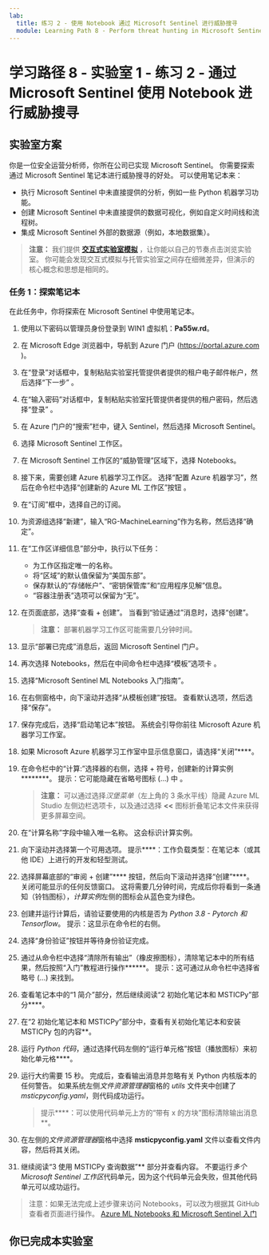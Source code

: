 ```yaml
---
lab:
  title: 练习 2 - 使用 Notebook 通过 Microsoft Sentinel 进行威胁搜寻
  module: Learning Path 8 - Perform threat hunting in Microsoft Sentinel
---
```


# 学习路径 8 - 实验室 1 - 练习 2 - 通过 Microsoft Sentinel 使用 Notebook 进行威胁搜寻

## 实验室方案

你是一位安全运营分析师，你所在公司已实现 Microsoft Sentinel。 你需要探索通过 Microsoft Sentinel 笔记本进行威胁搜寻的好处。 可以使用笔记本来：

- 执行 Microsoft Sentinel 中未直接提供的分析，例如一些 Python 机器学习功能。
- 创建 Microsoft Sentinel 中未直接提供的数据可视化，例如自定义时间线和流程树。
- 集成 Microsoft Sentinel 外部的数据源（例如，本地数据集）。

>**注意：** 我们提供 **[交互式实验室模拟](https://mslabs.cloudguides.com/guides/SC-200%20Lab%20Simulation%20-%20Hunt%20for%20threats%20using%20notebooks%20in%20Microsoft%20Sentinel)** ，让你能以自己的节奏点击浏览实验室。 你可能会发现交互式模拟与托管实验室之间存在细微差异，但演示的核心概念和思想是相同的。 

### 任务 1：探索笔记本

在此任务中，你将探索在 Microsoft Sentinel 中使用笔记本。

1. 使用以下密码以管理员身份登录到 WIN1 虚拟机：**Pa55w.rd**。  

1. 在 Microsoft Edge 浏览器中，导航到 Azure 门户 (https://portal.azure.com )。

1. 在“登录”对话框中，复制粘贴实验室托管提供者提供的租户电子邮件帐户，然后选择“下一步”  。

1. 在“输入密码”对话框中，复制粘贴实验室托管提供者提供的租户密码，然后选择“登录”  。

1. 在 Azure 门户的“搜索”栏中，键入 Sentinel，然后选择 Microsoft Sentinel。

1. 选择 Microsoft Sentinel 工作区。

1. 在 Microsoft Sentinel 工作区的“威胁管理”区域下，选择 Notebooks。

1. 接下来，需要创建 Azure 机器学习工作区。 选择“配置 Azure 机器学习”，然后在命令栏中选择“创建新的 Azure ML 工作区”按钮 。

1. 在“订阅”框中，选择自己的订阅。

1. 为资源组选择“新建”，输入“RG-MachineLearning”作为名称，然后选择“确定”。 

1. 在“工作区详细信息”部分中，执行以下任务：

     - 为工作区指定唯一的名称。
     - 将“区域”的默认值保留为“美国东部”。
     - 保存默认的“存储帐户”、“密钥保管库”和“应用程序见解”信息。
     - “容器注册表”选项可以保留为“无”。

1. 在页面底部，选择“查看 + 创建”。 当看到“验证通过”消息时，选择“创建”。 

     >**注意：** 部署机器学习工作区可能需要几分钟时间。

1. 显示“部署已完成”消息后，返回 Microsoft Sentinel 门户。

1. 再次选择 Notebooks，然后在中间命令栏中选择“模板”选项卡 。 

1. 选择“Microsoft Sentinel ML Notebooks 入门指南”。 

1. 在右侧窗格中，向下滚动并选择“从模板创建”按钮。 查看默认选项，然后选择“保存”。

1. 保存完成后，选择“启动笔记本”按钮。 系统会引导你前往 Microsoft Azure 机器学习工作室。

1. 如果 Microsoft Azure 机器学习工作室中显示信息窗口，请选择“关闭”****。

1. 在命令栏中的“计算:”选择器的右侧，选择 + 符号，创建新的计算实例********。 提示：它可能隐藏在省略号图标 (...) 中 。

     >**注意：** 可以通过选择*汉堡菜单*（左上角的 3 条水平线）隐藏 Azure ML Studio 左侧边栏选项卡，以及通过选择 **<<** 图标折叠笔记本文件来获得更多屏幕空间。

1. 在“计算名称”字段中输入唯一名称。 这会标识计算实例。

1. 向下滚动并选择第一个可用选项。 提示****：工作负载类型：在笔记本（或其他 IDE）上进行的开发和轻型测试。

1. 选择屏幕底部的“审阅 + 创建”**** 按钮，然后向下滚动并选择“创建”****。 关闭可能显示的任何反馈窗口。 这将需要几分钟时间，完成后你将看到一条通知（铃铛图标），*计算实例*左侧的图标会从蓝色变为绿色。

1. 创建并运行计算后，请验证要使用的内核是否为 *Python 3.8 - Pytorch 和 Tensorflow*。 提示：这显示在命令栏的右侧。

1. 选择“身份验证”按钮并等待身份验证完成。

1. 通过从命令栏中选择“清除所有输出”（橡皮擦图标），清除笔记本中的所有结果，然后按照“入门”教程进行操作******。 提示：这可通过从命令栏中选择省略号 (...) 来找到。

1. 查看笔记本中的“1 简介”部分，然后继续阅读“2 初始化笔记本和 MSTICPy”部分****。

1. 在“2 初始化笔记本和 MSTICPy”部分中，查看有关初始化笔记本和安装 MSTICPy 包的内容**。

1. 运行 *Python 代码*，通过选择代码左侧的“运行单元格”按钮（播放图标）来初始化单元格****。

1. 运行大约需要 15 秒。 完成后，查看输出消息并忽略有关 Python 内核版本的任何警告。 如果系统左侧*文件资源管理器*窗格的 *utils* 文件夹中创建了 *msticpyconfig.yaml*，则代码成功运行。

    >提示****：可以使用代码单元上方的“带有 x 的方块”图标清除输出消息**。

1. 在左侧的*文件资源管理器*窗格中选择 **msticpyconfig.yaml** 文件以查看文件内容，然后将其关闭。

1. 继续阅读“3 使用 MSTICPy 查询数据”** 部分并查看内容。 不要运行*多个 Microsoft Sentinel 工作区*代码单元，因为这个代码单元会失败，但其他代码单元可以成功运行。

>注意：如果无法完成上述步骤来访问 Notebooks，可以改为根据其 GitHub 查看者页面进行操作。 [Azure ML Notebooks 和 Microsoft Sentinel 入门](https://nbviewer.org/github/Azure/Azure-Sentinel-Notebooks/blob/master/A%20Getting%20Started%20Guide%20For%20Azure%20Sentinel%20ML%20Notebooks.ipynb) 

## 你已完成本实验室
